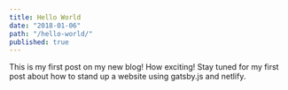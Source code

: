 ```yaml
---
title: Hello World
date: "2018-01-06"
path: "/hello-world/"
published: true
---
```


This is my first post on my new blog! How exciting!  Stay tuned for my first post about how to stand up a website using gatsby.js and netlify.
